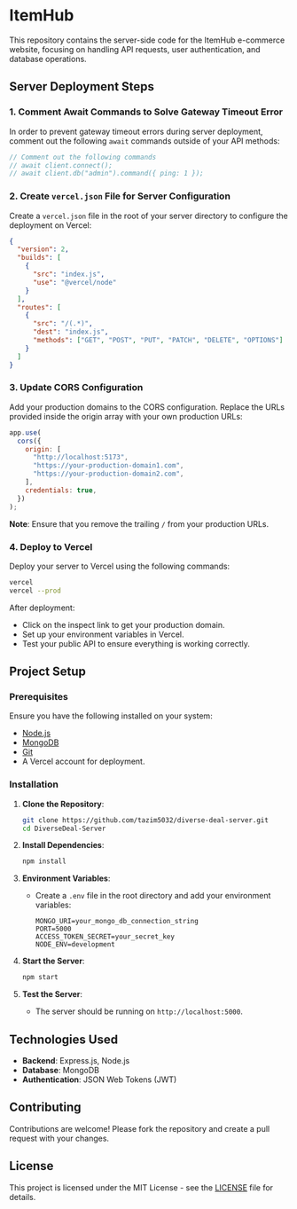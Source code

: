# ItemHub


This repository contains the server-side code for the ItemHub e-commerce website, focusing on handling API requests, user authentication, and database operations.

## Server Deployment Steps

### 1. Comment Await Commands to Solve Gateway Timeout Error

In order to prevent gateway timeout errors during server deployment, comment out the following `await` commands outside of your API methods:

```js
// Comment out the following commands
// await client.connect();
// await client.db("admin").command({ ping: 1 });
```

### 2. Create `vercel.json` File for Server Configuration

Create a `vercel.json` file in the root of your server directory to configure the deployment on Vercel:

```json
{
  "version": 2,
  "builds": [
    {
      "src": "index.js",
      "use": "@vercel/node"
    }
  ],
  "routes": [
    {
      "src": "/(.*)",
      "dest": "index.js",
      "methods": ["GET", "POST", "PUT", "PATCH", "DELETE", "OPTIONS"]
    }
  ]
}
```

### 3. Update CORS Configuration

Add your production domains to the CORS configuration. Replace the URLs provided inside the origin array with your own production URLs:

```js
app.use(
  cors({
    origin: [
      "http://localhost:5173",
      "https://your-production-domain1.com",
      "https://your-production-domain2.com",
    ],
    credentials: true,
  })
);
```

**Note**: Ensure that you remove the trailing `/` from your production URLs.



### 4. Deploy to Vercel

Deploy your server to Vercel using the following commands:

```bash
vercel
vercel --prod
```

After deployment:
- Click on the inspect link to get your production domain.
- Set up your environment variables in Vercel.
- Test your public API to ensure everything is working correctly.

## Project Setup

### Prerequisites

Ensure you have the following installed on your system:

- [Node.js](https://nodejs.org/en/)
- [MongoDB](https://www.mongodb.com/)
- [Git](https://git-scm.com/)
- A Vercel account for deployment.

### Installation

1. **Clone the Repository**:
   ```bash
   git clone https://github.com/tazim5032/diverse-deal-server.git
   cd DiverseDeal-Server
   ```

2. **Install Dependencies**:
   ```bash
   npm install
   ```

3. **Environment Variables**:
   - Create a `.env` file in the root directory and add your environment variables:
     ```
     MONGO_URI=your_mongo_db_connection_string
     PORT=5000
     ACCESS_TOKEN_SECRET=your_secret_key
     NODE_ENV=development
     ```

4. **Start the Server**:
   ```bash
   npm start
   ```

5. **Test the Server**:
   - The server should be running on `http://localhost:5000`.

## Technologies Used

- **Backend**: Express.js, Node.js
- **Database**: MongoDB
- **Authentication**: JSON Web Tokens (JWT)

## Contributing

Contributions are welcome! Please fork the repository and create a pull request with your changes.

## License

This project is licensed under the MIT License - see the [LICENSE](LICENSE) file for details.
